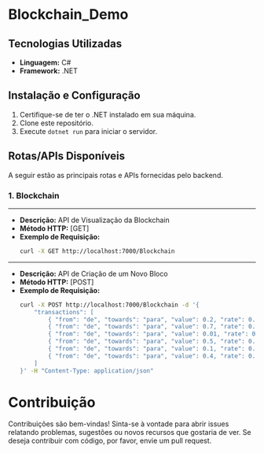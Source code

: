 <h1>Blockchain_Demo</h1>

## Tecnologias Utilizadas

- **Linguagem:** C#
- **Framework:** .NET

## Instalação e Configuração

1. Certifique-se de ter o .NET instalado em sua máquina.
2. Clone este repositório.
3. Execute `dotnet run` para iniciar o servidor.

## Rotas/APIs Disponíveis

A seguir estão as principais rotas e APIs fornecidas pelo backend.

### 1. Blockchain

---
- **Descrição:** API de Visualização da Blockchain
- **Método HTTP:** [GET]
- **Exemplo de Requisição:**
  ```bash
  curl -X GET http://localhost:7000/Blockchain

---
- **Descrição:** API de Criação de um Novo Bloco
- **Método HTTP:** [POST]
- **Exemplo de Requisição:**
  ```bash
  curl -X POST http://localhost:7000/Blockchain -d '{
      "transactions": [
          { "from": "de", "towards": "para", "value": 0.2, "rate": 0.01 },
          { "from": "de", "towards": "para", "value": 0.7, "rate": 0.01 },
          { "from": "de", "towards": "para", "value": 0.01, "rate": 0.001 },
          { "from": "de", "towards": "para", "value": 0.5, "rate": 0.01 },
          { "from": "de", "towards": "para", "value": 0.1, "rate": 0.01 },
          { "from": "de", "towards": "para", "value": 0.4, "rate": 0.01 }
      ]
  }' -H "Content-Type: application/json"

# Contribuição

Contribuições são bem-vindas! Sinta-se à vontade para abrir issues relatando problemas, sugestões ou novos recursos que gostaria de ver. Se deseja contribuir com código, por favor, envie um pull request.
